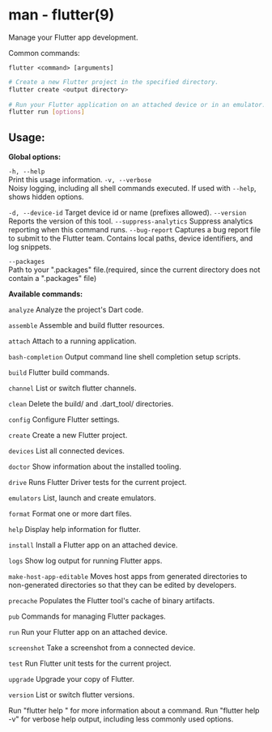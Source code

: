 # man - flutter(9)

Manage your Flutter app development.

Common commands:

```
flutter <command> [arguments]
```

```sh
# Create a new Flutter project in the specified directory.
flutter create <output directory>
    
# Run your Flutter application on an attached device or in an emulator.
flutter run [options]
```

## Usage: 

**Global options:**

`-h, --help`                  
Print this usage information.
`-v, --verbose`               
Noisy logging, including all shell commands executed.
If used with `--help`, shows hidden options.

`-d, --device-id`
Target device id or name (prefixes allowed).
`--version`
Reports the version of this tool.
`--suppress-analytics`
Suppress analytics reporting when this command runs.
`--bug-report`
Captures a bug report file to submit to the Flutter team.
Contains local paths, device identifiers, and log snippets.

`--packages`              
Path to your ".packages" file.(required, since the current directory does not contain a ".packages" file)

**Available commands:**

`analyze`
Analyze the project's Dart code.

`assemble`
Assemble and build flutter resources.

`attach`
Attach to a running application.

`bash-completion`
Output command line shell completion setup scripts.

`build`
Flutter build commands.

`channel`
List or switch flutter channels.

`clean`
Delete the build/ and .dart_tool/ directories.

`config`
Configure Flutter settings.

`create`
Create a new Flutter project.

`devices`
List all connected devices.

`doctor`
Show information about the installed tooling.

`drive`
Runs Flutter Driver tests for the current project.

`emulators`
List, launch and create emulators.

`format`
Format one or more dart files.

`help`
Display help information for flutter.

`install`
Install a Flutter app on an attached device.

`logs`
Show log output for running Flutter apps.

`make-host-app-editable`
Moves host apps from generated directories to non-generated directories so that they can be edited by developers.

`precache`
Populates the Flutter tool's cache of binary artifacts.

`pub`
Commands for managing Flutter packages.

`run`
Run your Flutter app on an attached device.

`screenshot`
Take a screenshot from a connected device.

`test`
Run Flutter unit tests for the current project.

`upgrade`
Upgrade your copy of Flutter.

`version`
List or switch flutter versions.


Run "flutter help <command>" for more information about a command.
Run "flutter help -v" for verbose help output, including less commonly used options.